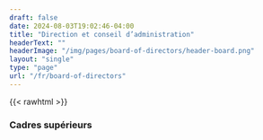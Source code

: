```yaml
---
draft: false
date: 2024-08-03T19:02:46-04:00
title: "Direction et conseil d’administration"
headerText: ""
headerImage: "/img/pages/board-of-directors/header-board.png"
layout: "single"
type: "page"
url: "/fr/board-of-directors"
---
```


{{< rawhtml >}}

<section class="wrapper !bg-[#ffffff] ">
  <div class="container pt-10 xl:pt-10 lg:pt-10 md:pt-28 pb-6 xl:pb-10 lg:pb-10 md:pb-10">
    <div class="flex flex-wrap mx-[-15px] !mb-3">
      <div class="md:w-10/12 lg:w-full xl:w-10/12 xxl:w-9/12 w-full flex-[0_0_auto] px-[15px] max-w-full !mx-auto !text-center">
        <h3 class="text-[calc(1.305rem_+_0.66vw)] font-bold xl:text-[1.8rem] !leading-[1.3] mb-7 lg:!px-36 xl:!px-32">Cadres supérieurs</h3>
      </div>
      <!--/column -->
    </div>
    <!--/.row -->
    <div class="flex flex-wrap mx-[-15px] grid-view md:mx-[-20px] lg:mx-[-20px] xl:mx-[-25px] mt-[-40px] xl:mt-0 lg:mt-0">
      <div class="md:w-6/12 lg:w-3/12 xl:w-3/12 w-full flex-[0_0_auto] xl:px-[25px] lg:px-[20px] md:px-[20px] px-[15px] max-w-full md:mt-[40px] sm:mt-[40px] xsm:mt-[40px]">
        <div class="!relative">
          <div class="shape !rounded-[.4rem] !bg-[#fcf0f1] rellax xl:block lg:block md:block absolute" data-rellax-speed="0" style="bottom: -0.75rem; right: -0.75rem; width: 98%; height: 98%; z-index:0"></div>
          <div class="card">
            <figure class="card-img-top"></figure>
            <div class="card-body px-6 py-5">
              <h4 class="!mb-1">Lisa Ramahefason</h4>
              <p class="!mb-0 text-[.85rem]">Trésorier</p>
            </div>
            <!--/.card-body -->
          </div>
          <!-- /.card -->
        </div>
        <!-- /div -->
      </div>
      <!--/column -->
      <div class="md:w-6/12 lg:w-3/12 xl:w-3/12 w-full flex-[0_0_auto] xl:px-[25px] lg:px-[20px] md:px-[20px] px-[15px] max-w-full md:mt-[40px] sm:mt-[40px] xsm:mt-[40px]">
        <div class="!relative">
          <div class="shape !rounded-[.4rem] !bg-[#fcf0f1] rellax xl:block lg:block md:block absolute" data-rellax-speed="0" style="bottom: -0.75rem; right: -0.75rem; width: 98%; height: 98%; z-index:0"></div>
          <div class="card">
            <figure class="card-img-top"></figure>
            <div class="card-body px-6 py-5">
              <h4 class="!mb-1"></h4>
              <p class="!mb-0 text-[.85rem]">Greffier</p>
            </div>
            <!--/.card-body -->
          </div>
          <!-- /.card -->
        </div>
        <!-- /div -->
      </div>
      <!--/column -->
      <div class="md:w-6/12 lg:w-3/12 xl:w-3/12 w-full flex-[0_0_auto] xl:px-[25px] lg:px-[20px] md:px-[20px] px-[15px] max-w-full md:mt-[40px] sm:mt-[40px] xsm:mt-[40px]">
        <div class="!relative">
          <div class="shape !rounded-[.4rem] !bg-[#fcf0f1] rellax xl:block lg:block md:block absolute" data-rellax-speed="0" style="bottom: -0.75rem; right: -0.75rem; width: 98%; height: 98%; z-index:0"></div>
          <div class="card">
            <figure class="card-img-top"></figure>
            <div class="card-body px-6 py-5">
              <h4 class="!mb-1">Vacant</h4>
              <p class="!mb-0 text-[.85rem]">Personne-ressource</p>
            </div>
            <!--/.card-body -->
          </div>
          <!-- /.card -->
        </div>
        <!-- /div -->
      </div>
      <!--/column -->
    </div>
    <!--/.row -->
  </div>
</section>
<!-- /section -->

<section class="wrapper !bg-[#ffffff] ">
  <div class="container pt-10 xl:pt-10 lg:pt-10 md:pt-28 pb-6 xl:pb-10 lg:pb-10 md:pb-10">
    <div class="flex flex-wrap mx-[-15px] !mb-3">
      <div class="md:w-10/12 lg:w-full xl:w-10/12 xxl:w-9/12 w-full flex-[0_0_auto] px-[15px] max-w-full !mx-auto !text-center">
        <h3 class="text-[calc(1.305rem_+_0.66vw)] font-bold xl:text-[1.8rem] !leading-[1.3] mb-7 lg:!px-36 xl:!px-32">Directeurs exécutifs</h3>
      </div>
      <!--/column -->
    </div>
    <!--/.row -->
    <div class="flex flex-wrap mx-[-15px] grid-view md:mx-[-20px] lg:mx-[-20px] xl:mx-[-25px] mt-[-40px] xl:mt-0 lg:mt-0">
      <div class="md:w-6/12 lg:w-3/12 xl:w-3/12 w-full flex-[0_0_auto] xl:px-[25px] lg:px-[20px] md:px-[20px] px-[15px] max-w-full md:mt-[40px] sm:mt-[40px] xsm:mt-[40px]">
        <div class="!relative">
          <div class="shape !rounded-[.4rem] !bg-[#fcf0f1] rellax xl:block lg:block md:block absolute" data-rellax-speed="0" style="bottom: -0.75rem; right: -0.75rem; width: 98%; height: 98%; z-index:0"></div>
          <div class="card">
            <figure class="card-img-top"></figure>
            <div class="card-body px-6 py-5">
              <h4 class="!mb-1">Pastor Rob Sellitto</h4>
              <p class="!mb-0 text-[.85rem]">Président du conseil d’administration</p>
            </div>
            <!--/.card-body -->
          </div>
          <!-- /.card -->
        </div>
        <!-- /div -->
      </div>
      <!--/column -->
      <div class="md:w-6/12 lg:w-3/12 xl:w-3/12 w-full flex-[0_0_auto] xl:px-[25px] lg:px-[20px] md:px-[20px] px-[15px] max-w-full md:mt-[40px] sm:mt-[40px] xsm:mt-[40px]">
        <div class="!relative">
          <div class="shape !rounded-[.4rem] !bg-[#fcf0f1] rellax xl:block lg:block md:block absolute" data-rellax-speed="0" style="bottom: -0.75rem; right: -0.75rem; width: 98%; height: 98%; z-index:0"></div>
          <div class="card">
            <figure class="card-img-top"></figure>
            <div class="card-body px-6 py-5">
              <h4 class="!mb-1">Vacant</h4>
              <p class="!mb-0 text-[.85rem]">Vice-président</p>
            </div>
            <!--/.card-body -->
          </div>
          <!-- /.card -->
        </div>
        <!-- /div -->
      </div>
      <!--/column -->
    </div>
    <!--/.row -->
  </div>
</section>
<!-- /section -->

<section class="wrapper !bg-[#ffffff] ">
  <div class="container pt-10 xl:pt-10 lg:pt-10 md:pt-28 pb-6 xl:pb-10 lg:pb-10 md:pb-10">
    <div class="flex flex-wrap mx-[-15px] !mb-3">
      <div class="md:w-10/12 lg:w-full xl:w-10/12 xxl:w-9/12 w-full flex-[0_0_auto] px-[15px] max-w-full !mx-auto !text-center">
        <h3 class="text-[calc(1.305rem_+_0.66vw)] font-bold xl:text-[1.8rem] !leading-[1.3] mb-7 lg:!px-36 xl:!px-32">Administrateurs généraux</h3>
      </div>
      <!--/column -->
    </div>
    <!--/.row -->
    <div class="flex flex-wrap mx-[-15px] grid-view md:mx-[-20px] lg:mx-[-20px] xl:mx-[-25px] mt-[-40px] xl:mt-0 lg:mt-0">
      <div class="md:w-6/12 lg:w-3/12 xl:w-3/12 w-full flex-[0_0_auto] xl:px-[25px] lg:px-[20px] md:px-[20px] px-[15px] max-w-full md:mt-[40px] sm:mt-[40px] xsm:mt-[40px]">
        <div class="!relative">
          <div class="shape !rounded-[.4rem] !bg-[#fcf0f1] rellax xl:block lg:block md:block absolute" data-rellax-speed="0" style="bottom: -0.75rem; right: -0.75rem; width: 98%; height: 98%; z-index:0"></div>
          <div class="card">
            <figure class="card-img-top"></figure>
            <div class="card-body px-6 py-5">
              <h4 class="!mb-1"></h4>
              <p class="!mb-0 text-[.85rem]">Directeur</p>
            </div>
            <!--/.card-body -->
          </div>
          <!-- /.card -->
        </div>
        <!-- /div -->
      </div>
      <!--/column -->
      <div class="md:w-6/12 lg:w-3/12 xl:w-3/12 w-full flex-[0_0_auto] xl:px-[25px] lg:px-[20px] md:px-[20px] px-[15px] max-w-full md:mt-[40px] sm:mt-[40px] xsm:mt-[40px]">
        <div class="!relative">
          <div class="shape !rounded-[.4rem] !bg-[#fcf0f1] rellax xl:block lg:block md:block absolute" data-rellax-speed="0" style="bottom: -0.75rem; right: -0.75rem; width: 98%; height: 98%; z-index:0"></div>
          <div class="card">
            <figure class="card-img-top"></figure>
            <div class="card-body px-6 py-5">
              <h4 class="!mb-1">Josiah MacDonald</h4>
              <p class="!mb-0 text-[.85rem]">Directeur</p>
            </div>
            <!--/.card-body -->
          </div>
          <!-- /.card -->
        </div>
        <!-- /div -->
      </div>
      <!--/column -->
      <div class="md:w-6/12 lg:w-3/12 xl:w-3/12 w-full flex-[0_0_auto] xl:px-[25px] lg:px-[20px] md:px-[20px] px-[15px] max-w-full md:mt-[40px] sm:mt-[40px] xsm:mt-[40px]">
        <div class="!relative">
          <div class="shape !rounded-[.4rem] !bg-[#fcf0f1] rellax xl:block lg:block md:block absolute" data-rellax-speed="0" style="bottom: -0.75rem; right: -0.75rem; width: 98%; height: 98%; z-index:0"></div>
          <div class="card">
            <figure class="card-img-top"></figure>
            <div class="card-body px-6 py-5">
              <h4 class="!mb-1">Al Turcott</h4>
              <p class="!mb-0 text-[.85rem]">Directeur</p>
            </div>
            <!--/.card-body -->
          </div>
          <!-- /.card -->
        </div>
        <!-- /div -->
      </div>
      <!--/column -->
    </div>
    <!--/.row -->
  </div>
</section>
<!-- /section -->



<div class="container pt-20 xl:pt-28 lg:pt-28 md:pt-28 pb-16 xl:pb-20 lg:pb-20 md:pb-20">
  <div class="flex flex-wrap mx-[-15px] !mb-3">
    <div class="md:w-10/12 lg:w-10/12 xl:w-9/12 xxl:w-7/12 w-full flex-[0_0_auto] px-[15px] max-w-full !mx-auto !text-center">
      <h2 class="text-[calc(1.305rem_+_0.66vw)] font-bold xl:text-[1.8rem] leading-[1.3] mb-3 xl:!px-[4.5rem] lg:!px-[4.5rem]">- Comité de Ministère de l'Association<br/>- Nouveau comité d’application de l’Église</h2>
    </div>
    <!--/column -->
  </div>
  <!--/.row -->
  <div class="!relative">
    <div class="shape !rounded-[50%] !bg-[#fff8ee] rellax !w-[6rem] !h-[6rem] absolute z-[1]" data-rellax-speed="1" style="bottom: 0.5rem; right: -1.7rem;"></div>
    <div class="shape !rounded-[50%] bg-line red rellax !w-[6rem] !h-[6rem] absolute z-[1] opacity-50" data-rellax-speed="1" style="top: 0.5rem; left: -1.7rem;"></div>
    <div class="swiper-container dots-closer !mb-6" data-margin="0" data-dots="true" data-items-xxl="4" data-items-xl="3" data-items-lg="3" data-items-md="2" data-items-xs="1">
      <div class="swiper">
        <div class="swiper-wrapper">
          <div class="swiper-slide">
            <div class="item-inner">
              <div class="card">
                <div class="card-body p-[40px]">
                  <h4 class="mb-1">Bob Davies</h4>
                  <div class="text-[0.65rem] mb-2 uppercase tracking-[0.02rem] font-bold text-[#aab0bc]"- Président du comité ministériel de l’association<br/>- Nouveau président du comité d’application de l’Église</div>
                  </nav>
                  <!-- /.social -->
                </div>
                <!--/.card-body -->
              </div>
              <!-- /.card -->
            </div>
            <!-- /.item-inner -->
          </div>
          <!--/.swiper-slide -->
          <div class="swiper-slide">
            <div class="item-inner">
              <div class="card">
                <div class="card-body p-[40px]">
                  <h4 class="mb-1">Schello Hyacinthe</h4>
                  <div class="text-[0.65rem] mb-2 uppercase tracking-[0.02rem] font-bold text-[#aab0bc]">Consultant bilingue</div>
                  </nav>
                  <!-- /.social -->
                </div>
                <!--/.card-body -->
              </div>
              <!-- /.card -->
            </div>
            <!-- /.item-inner -->
          </div>
          <!--/.swiper-slide -->
          <div class="swiper-slide">
            <div class="item-inner">
              <div class="card">
                <div class="card-body p-[40px]">
                  <h4 class="mb-1">John Perkin</h4>
                  <div class="text-[0.65rem] mb-2 uppercase tracking-[0.02rem] font-bold text-[#aab0bc]">Représentant</div>
                  </nav>
                  <!-- /.social -->
                </div>
                <!--/.card-body -->
              </div>
              <!-- /.card -->
            </div>
            <!-- /.item-inner -->
          </div>
          <!--/.swiper-slide -->
          <div class="swiper-slide">
            <div class="item-inner">
              <div class="card">
                <div class="card-body p-[40px]">
                  <h4 class="mb-1">Cheryl Hanna</h4>
                  <div class="text-[0.65rem] mb-2 uppercase tracking-[0.02rem] font-bold text-[#aab0bc]">Représentant</div>
                  </nav>
                  <!-- /.social -->
                </div>
                <!--/.card-body -->
              </div>
              <!-- /.card -->
            </div>
            <!-- /.item-inner -->
          </div>
          <!--/.swiper-slide -->
        <!--/.swiper-wrapper -->
      </div>
      <!-- /.swiper -->
    </div>
    <!-- /.swiper-container -->
  </div>
  <!-- /.relative -->
</div>

<div class="flex flex-wrap mx-[-15px] !mt-[3rem]">
<div class="lg:w-6/12 xl:w-5/12 w-full flex-[0_0_auto] px-[15px] max-w-full !mx-auto !text-center">
  <h2 class="text-[calc(1.265rem_+_0.18vw)] font-bold xl:text-[1.4rem] leading-[1.35] !mb-3">Vous voulez aider ?</h2>
  <a href="mailto:info@ottawabaptist.ca" class="btn btn-primary text-white !bg-[#3f78e0] border-[#3f78e0] hover:text-white hover:bg-[#3f78e0] hover:border-[#3f78e0] focus:shadow-[rgba(92,140,229,1)] active:text-white active:bg-[#3f78e0] active:border-[#3f78e0] disabled:text-white disabled:bg-[#3f78e0] disabled:border-[#3f78e0] !rounded-[50rem] hover:translate-y-[-0.15rem] hover:shadow-[0_0.25rem_0.75rem_rgba(30,34,40,0.15)]">Contactez-nous</a>
</div>
<!-- /column -->
</div>


{{< /rawhtml >}}